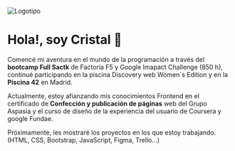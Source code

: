 ![Logotipo](media\img_logoPersonal_az_sf.png)
# Hola!, soy Cristal 👋
 
Comencé mi aventura en el mundo de la programación a través del **bootcamp Full Sactk** de Factoría F5 y Google Imapact Challenge (850 h), continué participando en la piscina Discovery web Women´s Edition y en la **Piscina 42** en Madrid. 

Actualmente, estoy afianzando mis conocimientos Frontend en el certificado de **Confección y publicación de páginas** web del Grupo Aspasia y el curso de diseño de la experiencia del usuario de Coursera y google Fundae.

Próximamente, les mostraré los proyectos en los que estoy trabajando.
(HTML, CSS, Bootstrap, JavaScript, Figma, Trello...) 


<!--
**Cristal-Lenny/Cristal-Lenny** is a ✨ _special_ ✨ repository because its `README.md` (this file) appears on your GitHub profile.

Here are some ideas to get you started:

- 🔭 I’m currently working on ...
- 🌱 I’m currently learning ...
- 👯 I’m looking to collaborate on ...
- 🤔 I’m looking for help with ...
- 💬 Ask me about ...
- 📫 How to reach me: ...
- 😄 Pronouns: ...
- ⚡ Fun fact: ...
-->
